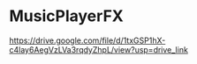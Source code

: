 # MusicPlayerFX
https://drive.google.com/file/d/1txGSP1hX-c4lay6AegVzLVa3rqdyZhpL/view?usp=drive_link
